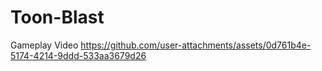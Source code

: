 # Toon-Blast
Gameplay Video
https://github.com/user-attachments/assets/0d761b4e-5174-4214-9ddd-533aa3679d26

